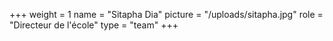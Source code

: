 +++
weight = 1
name = "Sitapha Dia"
picture = "/uploads/sitapha.jpg"
role = "Directeur de l'école"
type = "team"
+++
~~~~
